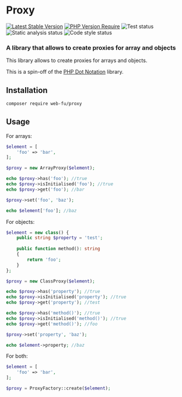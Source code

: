 Proxy
==============================================================================================
[![Latest Stable Version](https://poser.pugx.org/web-fu/proxy/v)](https://packagist.org/packages/web-fu/proxy)
[![PHP Version Require](https://poser.pugx.org/web-fu/proxy/require/php)](https://packagist.org/packages/web-fu/proxy)
![Test status](https://github.com/web-fu/proxy/actions/workflows/tests.yaml/badge.svg)
![Static analysis status](https://github.com/web-fu/proxy/actions/workflows/static-analysis.yml/badge.svg)
![Code style status](https://github.com/web-fu/proxy/actions/workflows/code-style.yaml/badge.svg)

### A library that allows to create proxies for array and objects

This library allows to create proxies for arrays and objects.

This is a spin-off of the [PHP Dot Notation](https://github.com/web-fu/php-dot-notation) library.

## Installation
```bash
composer require web-fu/proxy
```

## Usage
For arrays:
```php
$element = [
    'foo' => 'bar',
];

$proxy = new ArrayProxy($element);

echo $proxy->has('foo'); //true
echo $proxy->isInitialised('foo'); //true
echo $proxy->get('foo'); //bar

$proxy->set('foo', 'baz');

echo $element['foo']; //baz
```

For objects:
```php
$element = new class() {
    public string $property = 'test';
    
    public function method(): string
    {
        return 'foo';
    }
};

$proxy = new ClassProxy($element);

echo $proxy->has('property'); //true
echo $proxy->isInitialised('property'); //true
echo $proxy->get('property'); //test

echo $proxy->has('method()'); //true
echo $proxy->isInitialised('method()'); //true
echo $proxy->get('method()'); //foo

$proxy->set('property', 'baz');

echo $element->property; //baz
```

For both:
```php
$element = [
    'foo' => 'bar',
];

$proxy = ProxyFactory::create($element);
```